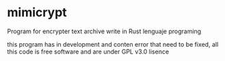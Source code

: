 # mimicrypt
Program for encrypter text archive write in Rust lenguaje programing

this program has in development and conten error that need to be fixed,
all this code is free software and are under GPL v3.0 lisence

